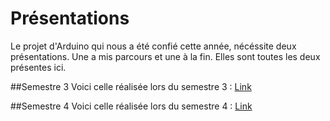 # Présentations
Le projet d'Arduino qui nous a été confié cette année, nécéssite deux présentations. Une a mis parcours
et une à la fin. Elles sont toutes les deux présentes ici.

##Semestre 3
Voici celle réalisée lors du semestre 3 : [Link](S3)

##Semestre 4
Voici celle réalisée lors du semestre 4 : [Link](S4)